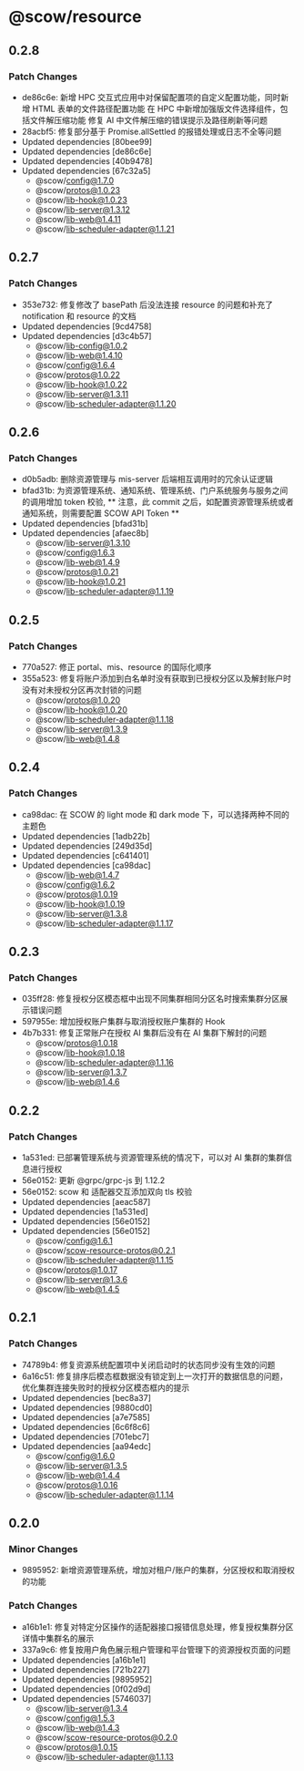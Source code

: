 # @scow/resource

## 0.2.8

### Patch Changes

- de86c6e: 新增 HPC 交互式应用中对保留配置项的自定义配置功能，同时新增 HTML 表单的文件路径配置功能
  在 HPC 中新增加强版文件选择组件，包括文件解压缩功能
  修复 AI 中文件解压缩的错误提示及路径刷新等问题
- 28acbf5: 修复部分基于 Promise.allSettled 的报错处理或日志不全等问题
- Updated dependencies [80bee99]
- Updated dependencies [de86c6e]
- Updated dependencies [40b9478]
- Updated dependencies [67c32a5]
  - @scow/config@1.7.0
  - @scow/protos@1.0.23
  - @scow/lib-hook@1.0.23
  - @scow/lib-server@1.3.12
  - @scow/lib-web@1.4.11
  - @scow/lib-scheduler-adapter@1.1.21

## 0.2.7

### Patch Changes

- 353e732: 修复修改了 basePath 后没法连接 resource 的问题和补充了 notification 和 resource 的文档
- Updated dependencies [9cd4758]
- Updated dependencies [d3c4b57]
  - @scow/lib-config@1.0.2
  - @scow/lib-web@1.4.10
  - @scow/config@1.6.4
  - @scow/protos@1.0.22
  - @scow/lib-hook@1.0.22
  - @scow/lib-server@1.3.11
  - @scow/lib-scheduler-adapter@1.1.20

## 0.2.6

### Patch Changes

- d0b5adb: 删除资源管理与 mis-server 后端相互调用时的冗余认证逻辑
- bfad31b: 为资源管理系统、通知系统、管理系统、门户系统服务与服务之间的调用增加 token 校验,
  ** 注意，此 commit 之后，如配置资源管理系统或者通知系统，则需要配置 SCOW API Token **
- Updated dependencies [bfad31b]
- Updated dependencies [afaec8b]
  - @scow/lib-server@1.3.10
  - @scow/config@1.6.3
  - @scow/lib-web@1.4.9
  - @scow/protos@1.0.21
  - @scow/lib-hook@1.0.21
  - @scow/lib-scheduler-adapter@1.1.19

## 0.2.5

### Patch Changes

- 770a527: 修正 portal、mis、resource 的国际化顺序
- 355a523: 修复将账户添加到白名单时没有获取到已授权分区以及解封账户时没有对未授权分区再次封锁的问题
  - @scow/protos@1.0.20
  - @scow/lib-hook@1.0.20
  - @scow/lib-scheduler-adapter@1.1.18
  - @scow/lib-server@1.3.9
  - @scow/lib-web@1.4.8

## 0.2.4

### Patch Changes

- ca98dac: 在 SCOW 的 light mode 和 dark mode 下，可以选择两种不同的主题色
- Updated dependencies [1adb22b]
- Updated dependencies [249d35d]
- Updated dependencies [c641401]
- Updated dependencies [ca98dac]
  - @scow/lib-web@1.4.7
  - @scow/config@1.6.2
  - @scow/protos@1.0.19
  - @scow/lib-hook@1.0.19
  - @scow/lib-server@1.3.8
  - @scow/lib-scheduler-adapter@1.1.17

## 0.2.3

### Patch Changes

- 035ff28: 修复授权分区模态框中出现不同集群相同分区名时搜索集群分区展示错误问题
- 597955e: 增加授权账户集群与取消授权账户集群的 Hook
- 4b7b331: 修复正常账户在授权 AI 集群后没有在 AI 集群下解封的问题
  - @scow/protos@1.0.18
  - @scow/lib-hook@1.0.18
  - @scow/lib-scheduler-adapter@1.1.16
  - @scow/lib-server@1.3.7
  - @scow/lib-web@1.4.6

## 0.2.2

### Patch Changes

- 1a531ed: 已部署管理系统与资源管理系统的情况下，可以对 AI 集群的集群信息进行授权
- 56e0152: 更新 @grpc/grpc-js 到 1.12.2
- 56e0152: scow 和 适配器交互添加双向 tls 校验
- Updated dependencies [aeac587]
- Updated dependencies [1a531ed]
- Updated dependencies [56e0152]
- Updated dependencies [56e0152]
  - @scow/config@1.6.1
  - @scow/scow-resource-protos@0.2.1
  - @scow/lib-scheduler-adapter@1.1.15
  - @scow/protos@1.0.17
  - @scow/lib-server@1.3.6
  - @scow/lib-web@1.4.5

## 0.2.1

### Patch Changes

- 74789b4: 修复资源系统配置项中关闭启动时的状态同步没有生效的问题
- 6a16c51: 修复排序后模态框数据没有锁定到上一次打开的数据信息的问题，优化集群连接失败时的授权分区模态框内的提示
- Updated dependencies [bec8a37]
- Updated dependencies [9880cd0]
- Updated dependencies [a7e7585]
- Updated dependencies [6c6f8c6]
- Updated dependencies [701ebc7]
- Updated dependencies [aa94edc]
  - @scow/config@1.6.0
  - @scow/lib-server@1.3.5
  - @scow/lib-web@1.4.4
  - @scow/protos@1.0.16
  - @scow/lib-scheduler-adapter@1.1.14

## 0.2.0

### Minor Changes

- 9895952: 新增资源管理系统，增加对租户/账户的集群，分区授权和取消授权的功能

### Patch Changes

- a16b1e1: 修复对特定分区操作的适配器接口报错信息处理，修复授权集群分区详情中集群名的展示
- 337a9c6: 修复按用户角色展示租户管理和平台管理下的资源授权页面的问题
- Updated dependencies [a16b1e1]
- Updated dependencies [721b227]
- Updated dependencies [9895952]
- Updated dependencies [0f02d9d]
- Updated dependencies [5746037]
  - @scow/lib-server@1.3.4
  - @scow/config@1.5.3
  - @scow/lib-web@1.4.3
  - @scow/scow-resource-protos@0.2.0
  - @scow/protos@1.0.15
  - @scow/lib-scheduler-adapter@1.1.13
